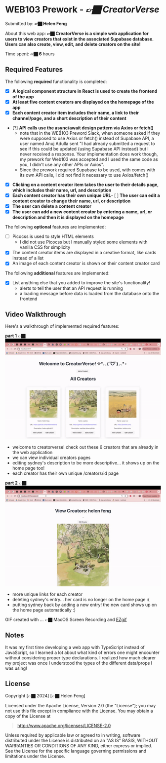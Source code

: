 # WEB103 Prework - *👉🏿 CreatorVerse*

Submitted by: **👉🏿 Helen Feng**

About this web app: **👉🏿 CreatorVerse is a simple web application for users to view creators that exist in the associated Supabase database. Users can also create, view, edit, and delete creators on the site!**

Time spent: **👉🏿 6** hours

## Required Features

The following **required** functionality is completed:

<!-- 👉🏿👉🏿👉🏿 Make sure to check off completed functionality below -->
- [x] **A logical component structure in React is used to create the frontend of the app**
- [x] **At least five content creators are displayed on the homepage of the app**
- [x] **Each content creator item includes their name, a link to their channel/page, and a short description of their content**
- [?] **API calls use the async/await design pattern via Axios or fetch()**
  - note that in the WEB103 Preword Slack, when someone asked if they were supposed to use Axios or fetch() instead of Supabase API, a user named Anuj Adulla sent "I had already submitted a request to see if this could be updated {using Supabase API instead} but I never received a response. Your implementation does work though, my prework for Web103 was accepted and I used the same code as you, I didn't use any other APIs or Axios". 
  - Since the prework required Supabase to be used, with comes with its own API calls, I did not find it necessary to use Axios/fetch()
- [x] **Clicking on a content creator item takes the user to their details page, which includes their name, url, and description**
- [x] **Each content creator has their own unique URL**- [ ] **The user can edit a content creator to change their name, url, or description**
- [x] **The user can delete a content creator**
- [x] **The user can add a new content creator by entering a name, url, or description and then it is displayed on the homepage**

The following **optional** features are implemented:

- [ ] Picocss is used to style HTML elements
  - I did not use Picocss but I manually styled some elements with vanilla CSS for simplicity
- [x] The content creator items are displayed in a creative format, like cards instead of a list
- [x] An image of each content creator is shown on their content creator card

The following **additional** features are implemented:

* [x] List anything else that you added to improve the site's functionality!
  - alerts to tell the user that an API request is running
  - a loading message before data is loaded from the database onto the frontend

## Video Walkthrough

Here's a walkthrough of implemented required features:

**part 1**
👉🏿<img src='src/assets/walkthroughp1.gif' title='Video Walkthrough p1' width='' alt='Video Walkthrough p1' />
- welcome to creatorverse! check out these 6 creators that are already in the web application
- we can view individual creators pages
- editing sydney's description to be more descriptive... it shows up on the home page too!
- each creator has their own unique /creators/id page

**part 2**
👉🏿<img src='src/assets/walkthroughp2.gif' title='Video Walkthrough p2' width='' alt='Video Walkthrough p2' />
- more unique links for each creator
- deleting sydney's entry... her card is no longer on the home page :(
- putting sydney back by adding a new entry! the new card shows up on the home page automatically :)


<!-- Replace this with whatever GIF tool you used! -->
GIF created with ...  👉🏿 MacOS Screen Recording and [EZgif](https://ezgif.com/)
<!-- Recommended tools:
[Kap](https://getkap.co/) for macOS
[ScreenToGif](https://www.screentogif.com/) for Windows
[peek](https://github.com/phw/peek) for Linux. -->

## Notes

It was my first time developing a web app with TypeScript instead of JavaScript, so I learned a lot about what kind of errors one might encounter without considering proper type declarations. I realized how much clearer my project was once I understood the types of the different data/props I was using!
## License

Copyright [👉🏿 2024] [👉🏿 Helen Feng]

Licensed under the Apache License, Version 2.0 (the "License"); you may not use this file except in compliance with the License. You may obtain a copy of the License at

> http://www.apache.org/licenses/LICENSE-2.0

Unless required by applicable law or agreed to in writing, software distributed under the License is distributed on an "AS IS" BASIS, WITHOUT WARRANTIES OR CONDITIONS OF ANY KIND, either express or implied. See the License for the specific language governing permissions and limitations under the License.
